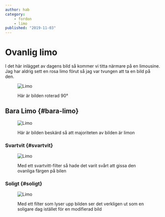 ```yaml
---
author: hab
category:
    - fordon
    - limo
published: "2019-11-03"
---
```

Ovanlig limo
==================================

I det här inlägget av dagens bild så kommer vi titta närmare på en limousine.
Jag har aldrig sett en rosa limo förut så jag var tvungen att ta en bild på den.

<!--more-->



<figure class="figure">
    <img src="image/limo.jpg?w=300&h=300" alt="Limo">
    <figcaption>
        <p>Här är bilden roterad 90°</p>
    </figcaption>
</figure>



Bara Limo {#bara-limo}
-----------------------------------


<figure class="figure">
    <img src="image/limo.jpg?w=300&h=300&area=12,0,34,15" alt="Limo">
    <figcaption>
        <p>Här är bilden beskärd så att majoriteten av bilden är limon</p>
    </figcaption>
</figure>



### Svartvit {#svartvit}


<figure class="figure">
    <img src="image/limo.jpg?w=300&h=300&f=grayscale" alt="Limo" class="w50">
    <figcaption>
        <p>Med ett svartvitt-filter så hade det varit svårt att gissa den ovanliga färgen på bilen</p>
    </figcaption>
</figure>


### Soligt {#soligt}

<figure class="figure">
    <img src="image/limo.jpg?w=300&h=300&convolve=lighten" alt="Limo">
    <figcaption>
        <p>Med ett filter som lyser upp bilden ser det verkligen ut som en soligare dag istället för en modifierad bild</p>
    </figcaption>
</figure>
